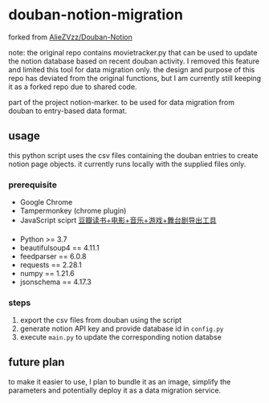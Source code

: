 # douban-notion-migration

forked from [AlieZVzz/Douban-Notion](https://github.com/AlieZVzz/Douban-Notion)

note: the original repo contains movietracker.py that can be used to update the notion database based on recent douban activity. I removed this feature and limited this tool for data migration only. the design and purpose of this repo has deviated from the original functions, but I am currently still keeping it as a forked repo due to shared code.

part of the project notion-marker. to be used for data migration from douban to entry-based data format.

## usage

this python script uses the csv files containing the douban entries to create notion page objects. it currently runs locally with the supplied files only.

### prerequisite
- Google Chrome
- Tampermonkey (chrome plugin)
- JavaScript sciprt [豆瓣读书+电影+音乐+游戏+舞台剧导出工具](https://greasyfork.org/zh-CN/scripts/420999-豆瓣读书-电影-音乐-游戏-舞台剧导出工具)
####
- Python >= 3.7
- beautifulsoup4 == 4.11.1
- feedparser == 6.0.8
- requests == 2.28.1
- numpy == 1.21.6
- jsonschema == 4.17.3
### steps
1. export the csv files from douban using the script
2. generate notion API key and provide database id in `config.py`
3. execute `main.py` to update the corresponding notion databse 

## future plan
to make it easier to use, I plan to bundle it as an image, simplify the parameters and potentially deploy it as a data migration service.